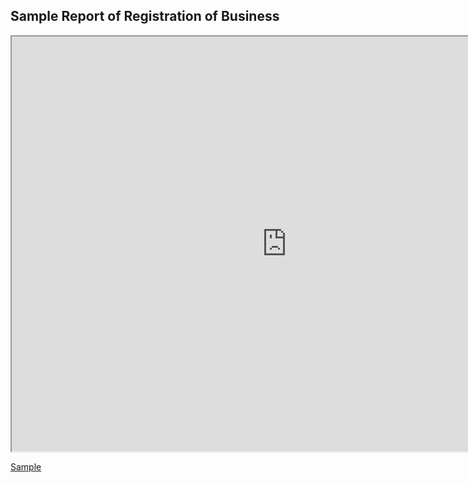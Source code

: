 ## Sample Report of Registration of Business

<iframe type="application/x-google-chrome-pdf" original-url="https://www.ssm.com.my/Pages/Product/PDF/profil_perniagaan.pdf" src="http://127.0.0.1:8000/Documents/Profile%20Webservice/Sample%20Report/ROB/profil_perniagaan.pdf" background-color="4283586137" javascript="allow" full-frame pdf-viewer-update-enabled width="880" height="664"></iframe>

[Sample](https://www.ssm.com.my/Pages/Product/PDF/profil_perniagaan.pdf)